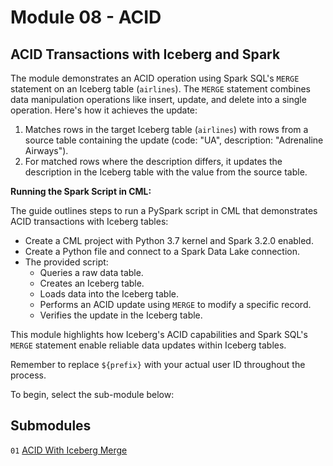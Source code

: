 # Module 08 - ACID

## ACID Transactions with Iceberg and Spark

The module demonstrates an ACID operation using Spark SQL's `MERGE` statement on an Iceberg table (`airlines`). The `MERGE` statement combines data manipulation operations like insert, update, and delete into a single operation. Here's how it achieves the update:

1. Matches rows in the target Iceberg table (`airlines`) with rows from a source table containing the update (code: "UA", description: "Adrenaline Airways").
2. For matched rows where the description differs, it updates the description in the Iceberg table with the value from the source table.

**Running the Spark Script in CML:**

The guide outlines steps to run a PySpark script in CML that demonstrates ACID transactions with Iceberg tables:

- Create a CML project with Python 3.7 kernel and Spark 3.2.0 enabled.
- Create a Python file and connect to a Spark Data Lake connection.
- The provided script:
    - Queries a raw data table.
    - Creates an Iceberg table.
    - Loads data into the Iceberg table.
    - Performs an ACID update using `MERGE` to modify a specific record.
    - Verifies the update in the Iceberg table.

This module highlights how Iceberg's ACID capabilities and Spark SQL's `MERGE` statement enable reliable data updates within Iceberg tables.

Remember to replace `${prefix}` with your actual user ID throughout the process.

To begin, select the sub-module below:

## Submodules

`01` [ACID With Iceberg Merge](merge_spark_ML.md)